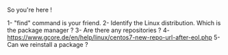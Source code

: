 So you're here !

1- "find" command is your friend.
2- Identify the Linux distribution. Which is the package manager ?
3- Are there any repositories ?
4- https://www.gcore.de/en/help/linux/centos7-new-repo-url-after-eol.php
5- Can we reinstall a package ?
